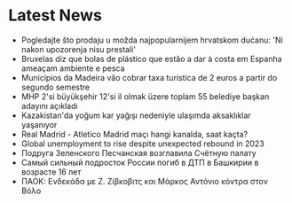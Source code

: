 # Latest News
-  Pogledajte što prodaju u možda najpopularnijem hrvatskom dućanu: 'Ni nakon upozorenja nisu prestali'
-  Bruxelas diz que bolas de plástico que estão a dar à costa em Espanha ameaçam ambiente e pesca
-  Municípios da Madeira vão cobrar taxa turística de 2 euros a partir do segundo semestre
-  MHP 2'si büyükşehir 12'si il olmak üzere toplam 55 belediye başkan adayını açıkladı
-  Kazakistan'da yoğum kar yağışı nedeniyle ulaşımda aksaklıklar yaşanıyor
-  Real Madrid - Atletico Madrid maçı hangi kanalda, saat kaçta?
-  Global unemployment to rise despite unexpected rebound in 2023
-  Подруга Зеленского Песчанская возглавила Счётную палату
-  Самый сильный подросток России погиб в ДТП в Башкирии в возрасте 16 лет
-  ΠΑΟΚ: Ενδεκάδα με Ζ. Ζίβκοβιτς και Μάρκος Αντόνιο κόντρα στον Βόλο
